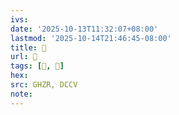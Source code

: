 ```yaml
---
ivs:
date: '2025-10-13T11:32:07+08:00'
lastmod: '2025-10-14T21:46:45-08:00'
title: 󰫴
url: 󰫴
tags: [𦄓, 𦄓]
hex: 
src: GHZR, DCCV
note:
---
```

